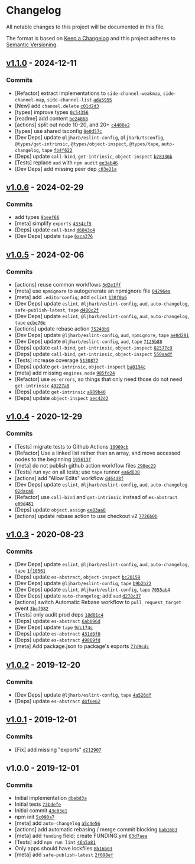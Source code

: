 # Changelog

All notable changes to this project will be documented in this file.

The format is based on [Keep a Changelog](https://keepachangelog.com/en/1.0.0/)
and this project adheres to [Semantic Versioning](https://semver.org/spec/v2.0.0.html).

## [v1.1.0](https://github.com/ljharb/side-channel/compare/v1.0.6...v1.1.0) - 2024-12-11

### Commits

- [Refactor] extract implementations to `side-channel-weakmap`, `side-channel-map`, `side-channel-list` [`ada5955`](https://github.com/ljharb/side-<AWS-SECRET-KEY>8846b180941c6da)
- [New] add `channel.delete` [`c01d2d3`](https://github.com/ljharb/side-<AWS-SECRET-KEY>916e61bd6172aad)
- [types] improve types [`0c54356`](https://github.com/ljharb/side-<AWS-SECRET-KEY>cdce8bffae68cde)
- [readme] add content [`be24868`](https://github.com/ljharb/side-<AWS-SECRET-KEY>c45985aa91c490a)
- [actions] split out node 10-20, and 20+ [`c4488e2`](https://github.com/ljharb/side-<AWS-SECRET-KEY>830a2e644305911)
- [types] use shared tsconfig [`0e0d57c`](https://github.com/ljharb/side-<AWS-SECRET-KEY>bcf553edc9e3adc)
- [Dev Deps] update `@ljharb/eslint-config`, `@ljharb/tsconfig`, `@types/get-intrinsic`, `@types/object-inspect`, `@types/tape`, `auto-changelog`, `tape` [`fb4f622`](https://github.com/ljharb/side-<AWS-SECRET-KEY>691674a9dc429e4)
- [Deps] update `call-bind`, `get-intrinsic`, `object-inspect` [`b78336b`](https://github.com/ljharb/side-<AWS-SECRET-KEY>9e28de8c5fecc78)
- [Tests] replace `aud` with `npm audit` [`ee3ab46`](https://github.com/ljharb/side-<AWS-SECRET-KEY>bcfd45edd205aa1)
- [Dev Deps] add missing peer dep [`c03e21a`](https://github.com/ljharb/side-<AWS-SECRET-KEY>16884fefcb2f6a8)

## [v1.0.6](https://github.com/ljharb/side-channel/compare/v1.0.5...v1.0.6) - 2024-02-29

### Commits

- add types [`9beef66`](https://github.com/ljharb/side-<AWS-SECRET-KEY>86448123a7dd9e9)
- [meta] simplify `exports` [`4334cf9`](https://github.com/ljharb/side-<AWS-SECRET-KEY>a2f9ebdc8d9d5ac)
- [Deps] update `call-bind` [`d6043c4`](https://github.com/ljharb/side-<AWS-SECRET-KEY>19c7a2e0e39ec6a)
- [Dev Deps] update `tape` [`6aca376`](https://github.com/ljharb/side-<AWS-SECRET-KEY>9bf6b95e09a6eb0)

## [v1.0.5](https://github.com/ljharb/side-channel/compare/v1.0.4...v1.0.5) - 2024-02-06

### Commits

- [actions] reuse common workflows [`3d2e1ff`](https://github.com/ljharb/side-<AWS-SECRET-KEY>951f840d2d63c04)
- [meta] use `npmignore` to autogenerate an npmignore file [`04296ea`](https://github.com/ljharb/side-<AWS-SECRET-KEY>fb31aa4f6513eb9)
- [meta] add `.editorconfig`; add `eclint` [`130f0a6`](https://github.com/ljharb/side-<AWS-SECRET-KEY>1d38344dce3d6a9)
- [Dev Deps] update `eslint`, `@ljharb/eslint-config`, `aud`, `auto-changelog`, `safe-publish-latest`, `tape` [`d480c2f`](https://github.com/ljharb/side-<AWS-SECRET-KEY>1ffbcc3ac4725e9)
- [Dev Deps] update `eslint`, `@ljharb/eslint-config`, `aud`, `auto-changelog`, `tape` [`ecbe70e`](https://github.com/ljharb/side-<AWS-SECRET-KEY>fec1fdfae20c841)
- [actions] update rebase action [`75240b9`](https://github.com/ljharb/side-<AWS-SECRET-KEY>87cb68f88c7fba7)
- [Dev Deps] update `@ljharb/eslint-config`, `aud`, `npmignore`, `tape` [`ae8d281`](https://github.com/ljharb/side-<AWS-SECRET-KEY>430d2ca3f320b8d)
- [Dev Deps] update `@ljharb/eslint-config`, `aud`, `tape` [`7125b88`](https://github.com/ljharb/side-<AWS-SECRET-KEY>b72d14065ece278)
- [Deps] update `call-bind`, `get-intrinsic`, `object-inspect` [`82577c9`](https://github.com/ljharb/side-<AWS-SECRET-KEY>2a317211b5f3b86)
- [Deps] update `call-bind`, `get-intrinsic`, `object-inspect` [`550aadf`](https://github.com/ljharb/side-<AWS-SECRET-KEY>c54f77259a5c8a8)
- [Tests] increase coverage [`5130877`](https://github.com/ljharb/side-<AWS-SECRET-KEY>2a178b28808859d)
- [Deps] update `get-intrinsic`, `object-inspect` [`ba0194c`](https://github.com/ljharb/side-<AWS-SECRET-KEY>dd5b8a46d4d01b8)
- [meta] add missing `engines.node` [`985fd24`](https://github.com/ljharb/side-<AWS-SECRET-KEY>fe08cad12f5cb70)
- [Refactor] use `es-errors`, so things that only need those do not need `get-intrinsic` [`40227a8`](https://github.com/ljharb/side-<AWS-SECRET-KEY>eb4223a800099b9)
- [Deps] update `get-intrinsic` [`a989b40`](https://github.com/ljharb/side-<AWS-SECRET-KEY>deff2078f33a0fd)
- [Deps] update `object-inspect` [`aec42d2`](https://github.com/ljharb/side-<AWS-SECRET-KEY>2c87d489237d9a3)

## [v1.0.4](https://github.com/ljharb/side-channel/compare/v1.0.3...v1.0.4) - 2020-12-29

### Commits

- [Tests] migrate tests to Github Actions [`10909cb`](https://github.com/ljharb/side-<AWS-SECRET-KEY>3d7ffd5a22c2d40)
- [Refactor] Use a linked list rather than an array, and move accessed nodes to the beginning [`195613f`](https://github.com/ljharb/side-<AWS-SECRET-KEY>5beebaf2b6a304e)
- [meta] do not publish github action workflow files [`290ec29`](https://github.com/ljharb/side-<AWS-SECRET-KEY>37ec55228c52c27)
- [Tests] run `nyc` on all tests; use `tape` runner [`ea6d030`](https://github.com/ljharb/side-<AWS-SECRET-KEY>d644c51ecd88869)
- [actions] add "Allow Edits" workflow [`d464d8f`](https://github.com/ljharb/side-<AWS-SECRET-KEY>7f0941a90f32c15)
- [Dev Deps] update `eslint`, `@ljharb/eslint-config`, `aud`, `auto-changelog` [`02daca8`](https://github.com/ljharb/side-<AWS-SECRET-KEY>1afa2f5ef447383)
- [Refactor] use `call-bind` and `get-intrinsic` instead of `es-abstract` [`e09d481`](https://github.com/ljharb/side-<AWS-SECRET-KEY>af665c35aa2deee)
- [Deps] update `object.assign` [`ee83aa8`](https://github.com/ljharb/side-<AWS-SECRET-KEY>db05cf0c179079a)
- [actions] update rebase action to use checkout v2 [`7726b0b`](https://github.com/ljharb/side-<AWS-SECRET-KEY>960871defaaa9d7)

## [v1.0.3](https://github.com/ljharb/side-channel/compare/v1.0.2...v1.0.3) - 2020-08-23

### Commits

- [Dev Deps] update `eslint`, `@ljharb/eslint-config`, `aud`, `auto-changelog`, `tape` [`1f10561`](https://github.com/ljharb/side-<AWS-SECRET-KEY>5c0baa5e56bb868)
- [Deps] update `es-abstract`, `object-inspect` [`bc20159`](https://github.com/ljharb/side-<AWS-SECRET-KEY>24c7010831e6f03)
- [Dev Deps] update `@ljharb/eslint-config`, `tape` [`b9b2b22`](https://github.com/ljharb/side-<AWS-SECRET-KEY>48f0bd690bc9ed1)
- [Dev Deps] update `eslint`, `@ljharb/eslint-config`, `tape` [`7055ab4`](https://github.com/ljharb/side-<AWS-SECRET-KEY>4a74f1fe6ebc07e)
- [Dev Deps] update `auto-changelog`; add `aud` [`d278c37`](https://github.com/ljharb/side-<AWS-SECRET-KEY>cd919e73feeba40)
- [actions] switch Automatic Rebase workflow to `pull_request_target` event [`3bcf982`](https://github.com/ljharb/side-<AWS-SECRET-KEY>3d32fdf003741c6)
- [Tests] only audit prod deps [`18d01c4`](https://github.com/ljharb/side-<AWS-SECRET-KEY>ba7917b2eac01ec)
- [Deps] update `es-abstract` [`6ab096d`](https://github.com/ljharb/side-<AWS-SECRET-KEY>4e212f5b2b9bc9a)
- [Dev Deps] update `tape` [`9dc174c`](https://github.com/ljharb/side-<AWS-SECRET-KEY>36a0a7eda5f9452)
- [Deps] update `es-abstract` [`431d0f0`](https://github.com/ljharb/side-<AWS-SECRET-KEY>2a356d3a1cfce82)
- [Deps] update `es-abstract` [`49869fd`](https://github.com/ljharb/side-<AWS-SECRET-KEY>fb265cf5ab7b932)
- [meta] Add package.json to package's exports [`77d9cdc`](https://github.com/ljharb/side-<AWS-SECRET-KEY>0c0a202e7dac0d4)

## [v1.0.2](https://github.com/ljharb/side-channel/compare/v1.0.1...v1.0.2) - 2019-12-20

### Commits

- [Dev Deps] update `@ljharb/eslint-config`, `tape` [`4a526df`](https://github.com/ljharb/side-<AWS-SECRET-KEY>8546193f818b082)
- [Deps] update `es-abstract` [`d4f6e62`](https://github.com/ljharb/side-<AWS-SECRET-KEY>0d3c90fd7f264fe)

## [v1.0.1](https://github.com/ljharb/side-channel/compare/v1.0.0...v1.0.1) - 2019-12-01

### Commits

- [Fix] add missing "exports" [`d212907`](https://github.com/ljharb/side-<AWS-SECRET-KEY>a2145617604dc2e)

## v1.0.0 - 2019-12-01

### Commits

- Initial implementation [`dbebd3a`](https://github.com/ljharb/side-<AWS-SECRET-KEY>fe7c4214cd8cde4)
- Initial tests [`73bdefe`](https://github.com/ljharb/side-<AWS-SECRET-KEY>bc2141aec0e19b8)
- Initial commit [`43c03e1`](https://github.com/ljharb/side-<AWS-SECRET-KEY>76238a62b0b8770)
- npm init [`5c090a7`](https://github.com/ljharb/side-<AWS-SECRET-KEY>aeff78dee91348c)
- [meta] add `auto-changelog` [`a5c4e56`](https://github.com/ljharb/side-<AWS-SECRET-KEY>3aeea2a1d38fbec)
- [actions] add automatic rebasing / merge commit blocking [`bab1683`](https://github.com/ljharb/side-<AWS-SECRET-KEY>99fdc645e0d7077)
- [meta] add `funding` field; create FUNDING.yml [`63d7aea`](https://github.com/ljharb/side-<AWS-SECRET-KEY>b9fae685bd0937c)
- [Tests] add `npm run lint` [`46a5a81`](https://github.com/ljharb/side-<AWS-SECRET-KEY>01dbbf2ee952885)
- Only apps should have lockfiles [`8b16b03`](https://github.com/ljharb/side-<AWS-SECRET-KEY>73c854cfea0e448)
- [meta] add `safe-publish-latest` [`2f098ef`](https://github.com/ljharb/side-<AWS-SECRET-KEY>a1fc03c2fd2f490)
